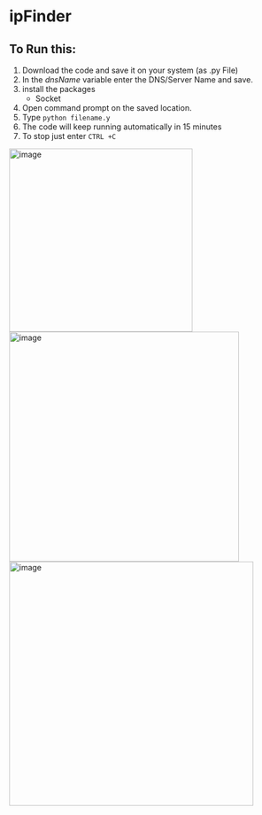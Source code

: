 # ipFinder 
## To Run this:
1. Download the code and save it on your system (as .py File)
2. In the *dnsName* variable enter the DNS/Server  Name and save.
2. install the packages 
    - Socket
3. Open command prompt on the saved location. 
4. Type `python filename.y`
5. The code will keep running automatically in 15 minutes
6. To stop just enter ```CTRL +C```


<img width="331" alt="image" src="https://user-images.githubusercontent.com/46857249/220564034-249870a5-beea-49ff-9f56-440194160773.png">

<img width="415" alt="image" src="https://user-images.githubusercontent.com/46857249/220564263-c202f46a-fb52-4bed-a3f7-4935bc744ccb.png">

<img width="441" alt="image" src="https://user-images.githubusercontent.com/46857249/220564463-287b4451-04ca-44b6-8fd7-ab0def80d1ab.png">
